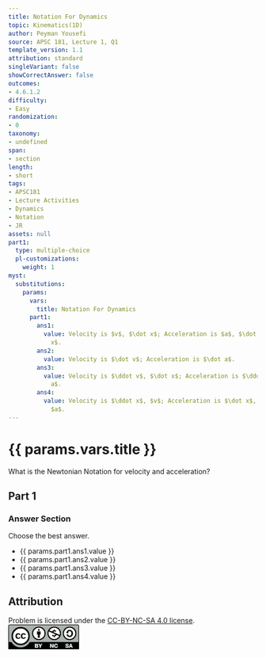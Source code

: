 ```yaml
---
title: Notation For Dynamics
topic: Kinematics(1D)
author: Peyman Yousefi
source: APSC 181, Lecture 1, Q1
template_version: 1.1
attribution: standard
singleVariant: false
showCorrectAnswer: false
outcomes:
- 4.6.1.2
difficulty:
- Easy
randomization:
- 0
taxonomy:
- undefined
span:
- section
length:
- short
tags:
- APSC181
- Lecture Activities
- Dynamics
- Notation
- JR
assets: null
part1:
  type: multiple-choice
  pl-customizations:
    weight: 1
myst:
  substitutions:
    params:
      vars:
        title: Notation For Dynamics
      part1:
        ans1:
          value: Velocity is $v$, $\dot x$; Acceleration is $a$, $\dot v$, $\ddot
            x$.
        ans2:
          value: Velocity is $\dot v$; Acceleration is $\dot a$.
        ans3:
          value: Velocity is $\ddot v$, $\dot x$; Acceleration is $\ddot a$, $\dot
            a$.
        ans4:
          value: Velocity is $\ddot x$, $v$; Acceleration is $\dot x$, $\ddot v$,
            $a$.
---
```

# {{ params.vars.title }}
What is the Newtonian Notation for velocity and acceleration?

## Part 1

### Answer Section

Choose the best answer.

- {{ params.part1.ans1.value }}
- {{ params.part1.ans2.value }}
- {{ params.part1.ans3.value }}
- {{ params.part1.ans4.value }}

## Attribution

Problem is licensed under the [CC-BY-NC-SA 4.0 license](https://creativecommons.org/licenses/by-nc-sa/4.0/).<br> ![The Creative Commons 4.0 license requiring attribution-BY, non-commercial-NC, and share-alike-SA license.](https://raw.githubusercontent.com/firasm/bits/master/by-nc-sa.png)